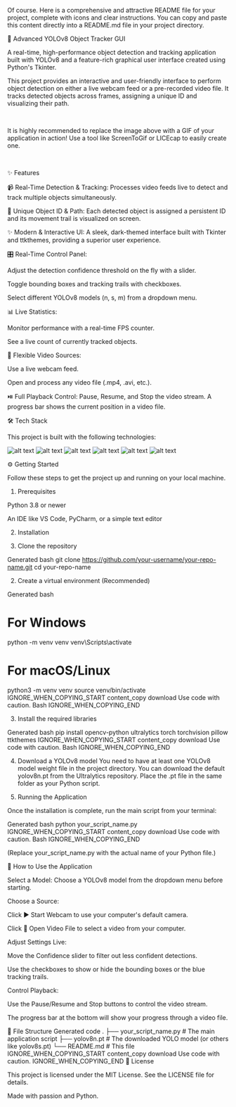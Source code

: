 Of course. Here is a comprehensive and attractive README file for your project, complete with icons and clear instructions. You can copy and paste this content directly into a README.md file in your project directory.

🚀 Advanced YOLOv8 Object Tracker GUI

A real-time, high-performance object detection and tracking application built with YOLOv8 and a feature-rich graphical user interface created using Python's Tkinter.

This project provides an interactive and user-friendly interface to perform object detection on either a live webcam feed or a pre-recorded video file. It tracks detected objects across frames, assigning a unique ID and visualizing their path.

<br>


It is highly recommended to replace the image above with a GIF of your application in action! Use a tool like ScreenToGif or LICEcap to easily create one.

<br>

✨ Features

📹 Real-Time Detection & Tracking: Processes video feeds live to detect and track multiple objects simultaneously.

🎯 Unique Object ID & Path: Each detected object is assigned a persistent ID and its movement trail is visualized on screen.

✨ Modern & Interactive UI: A sleek, dark-themed interface built with Tkinter and ttkthemes, providing a superior user experience.

🎛️ Real-Time Control Panel:

Adjust the detection confidence threshold on the fly with a slider.

Toggle bounding boxes and tracking trails with checkboxes.

Select different YOLOv8 models (n, s, m) from a dropdown menu.

📊 Live Statistics:

Monitor performance with a real-time FPS counter.

See a live count of currently tracked objects.

🎥 Flexible Video Sources:

Use a live webcam feed.

Open and process any video file (.mp4, .avi, etc.).

⏯️ Full Playback Control: Pause, Resume, and Stop the video stream. A progress bar shows the current position in a video file.

🛠️ Tech Stack

This project is built with the following technologies:

![alt text](https://img.shields.io/badge/Python-3776AB?style=for-the-badge&logo=python&logoColor=white)
![alt text](https://img.shields.io/badge/OpenCV-5C3EE8?style=for-the-badge&logo=opencv&logoColor=white)
![alt text](https://img.shields.io/badge/PyTorch-EE4C2C?style=for-the-badge&logo=pytorch&logoColor=white)
![alt text](https://img.shields.io/badge/YOLOv8-Ultralytics-blueviolet?style=for-the-badge)
![alt text](https://img.shields.io/badge/Numpy-013243?style=for-the-badge&logo=numpy&logoColor=white)
![alt text](https://img.shields.io/badge/Tkinter-GUI-orange?style=for-the-badge)

⚙️ Getting Started

Follow these steps to get the project up and running on your local machine.

1. Prerequisites

Python 3.8 or newer

An IDE like VS Code, PyCharm, or a simple text editor

2. Installation

1. Clone the repository

Generated bash
git clone https://github.com/your-username/your-repo-name.git
cd your-repo-name


2. Create a virtual environment (Recommended)

Generated bash
# For Windows
python -m venv venv
venv\Scripts\activate

# For macOS/Linux
python3 -m venv venv
source venv/bin/activate
IGNORE_WHEN_COPYING_START
content_copy
download
Use code with caution.
Bash
IGNORE_WHEN_COPYING_END

3. Install the required libraries

Generated bash
pip install opencv-python ultralytics torch torchvision pillow ttkthemes
IGNORE_WHEN_COPYING_START
content_copy
download
Use code with caution.
Bash
IGNORE_WHEN_COPYING_END

4. Download a YOLOv8 model
You need to have at least one YOLOv8 model weight file in the project directory. You can download the default yolov8n.pt from the Ultralytics repository. Place the .pt file in the same folder as your Python script.

3. Running the Application

Once the installation is complete, run the main script from your terminal:

Generated bash
python your_script_name.py
IGNORE_WHEN_COPYING_START
content_copy
download
Use code with caution.
Bash
IGNORE_WHEN_COPYING_END

(Replace your_script_name.py with the actual name of your Python file.)

📖 How to Use the Application

Select a Model: Choose a YOLOv8 model from the dropdown menu before starting.

Choose a Source:

Click ▶ Start Webcam to use your computer's default camera.

Click 📂 Open Video File to select a video from your computer.

Adjust Settings Live:

Move the Confidence slider to filter out less confident detections.

Use the checkboxes to show or hide the bounding boxes or the blue tracking trails.

Control Playback:

Use the Pause/Resume and Stop buttons to control the video stream.

The progress bar at the bottom will show your progress through a video file.

📁 File Structure
Generated code
.
├── your_script_name.py     # The main application script
├── yolov8n.pt              # The downloaded YOLO model (or others like yolov8s.pt)
└── README.md               # This file
IGNORE_WHEN_COPYING_START
content_copy
download
Use code with caution.
IGNORE_WHEN_COPYING_END
📜 License

This project is licensed under the MIT License. See the LICENSE file for details.

Made with passion and Python.